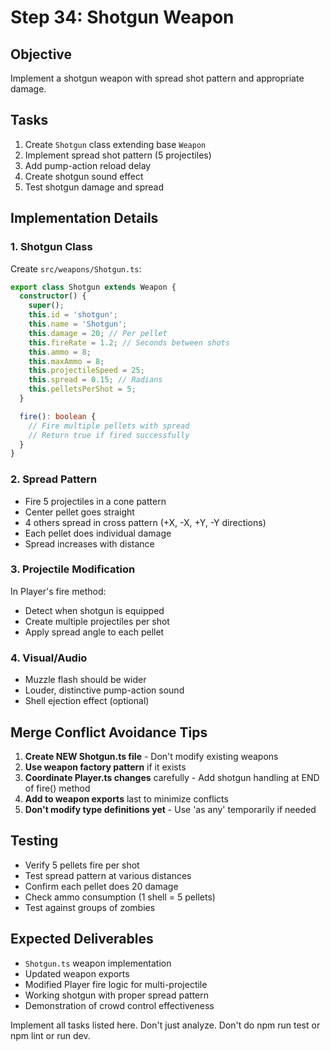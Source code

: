 # Step 34: Shotgun Weapon

## Objective
Implement a shotgun weapon with spread shot pattern and appropriate damage.

## Tasks
1. Create `Shotgun` class extending base `Weapon`
2. Implement spread shot pattern (5 projectiles)
3. Add pump-action reload delay
4. Create shotgun sound effect
5. Test shotgun damage and spread

## Implementation Details

### 1. Shotgun Class
Create `src/weapons/Shotgun.ts`:
```typescript
export class Shotgun extends Weapon {
  constructor() {
    super();
    this.id = 'shotgun';
    this.name = 'Shotgun';
    this.damage = 20; // Per pellet
    this.fireRate = 1.2; // Seconds between shots
    this.ammo = 8;
    this.maxAmmo = 8;
    this.projectileSpeed = 25;
    this.spread = 0.15; // Radians
    this.pelletsPerShot = 5;
  }

  fire(): boolean {
    // Fire multiple pellets with spread
    // Return true if fired successfully
  }
}
```

### 2. Spread Pattern
- Fire 5 projectiles in a cone pattern
- Center pellet goes straight
- 4 others spread in cross pattern (+X, -X, +Y, -Y directions)
- Each pellet does individual damage
- Spread increases with distance

### 3. Projectile Modification
In Player's fire method:
- Detect when shotgun is equipped
- Create multiple projectiles per shot
- Apply spread angle to each pellet

### 4. Visual/Audio
- Muzzle flash should be wider
- Louder, distinctive pump-action sound
- Shell ejection effect (optional)

## Merge Conflict Avoidance Tips
1. **Create NEW Shotgun.ts file** - Don't modify existing weapons
2. **Use weapon factory pattern** if it exists
3. **Coordinate Player.ts changes** carefully - Add shotgun handling at END of fire() method
4. **Add to weapon exports** last to minimize conflicts
5. **Don't modify type definitions yet** - Use 'as any' temporarily if needed

## Testing
- Verify 5 pellets fire per shot
- Test spread pattern at various distances
- Confirm each pellet does 20 damage
- Check ammo consumption (1 shell = 5 pellets)
- Test against groups of zombies

## Expected Deliverables
- `Shotgun.ts` weapon implementation
- Updated weapon exports
- Modified Player fire logic for multi-projectile
- Working shotgun with proper spread pattern
- Demonstration of crowd control effectiveness

Implement all tasks listed here. Don't just analyze. Don't do npm run test or npm lint or run dev.